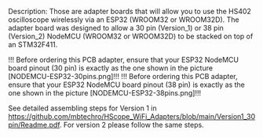 Description:
Those are adapter boards that will allow you to use the HS402 oscilloscope wirelessly via an ESP32 (WROOM32 or WROOM32D).
The adapter board was designed to allow a 30 pin (Version_1) or 38 pin (Version_2) NodeMCU (WROOM32 or WROOM32D) to be stacked on top of an STM32F411.
 
!!! Before ordering this PCB adapter, ensure that your ESP32 NodeMCU board pinout (30 pin) is exactly as the one shown in the picture [NODEMCU-ESP32-30pins.png]!!!
!!! Before ordering this PCB adapter, ensure that your ESP32 NodeMCU board pinout (38 pin) is exactly as the one shown in the picture [NODEMCU-ESP32-38pins.png]!!!
 
See detailed assembling steps for Version 1 in https://github.com/mbtechro/HScope_WiFi_Adapters/blob/main/Version1_30pin/Readme.pdf.
For version 2 please follow the same steps.
